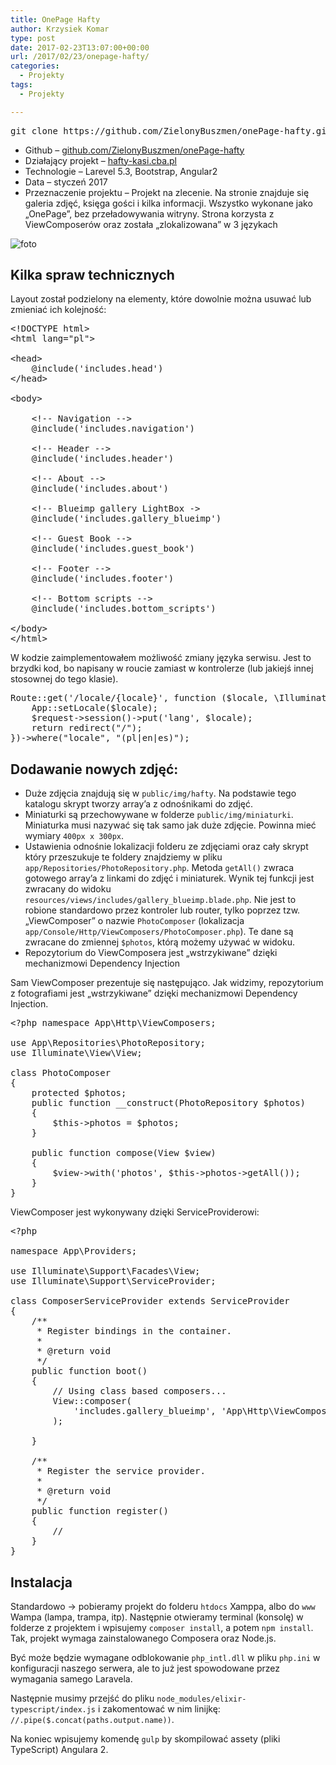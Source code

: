 ```yaml
---
title: OnePage Hafty
author: Krzysiek Komar
type: post
date: 2017-02-23T13:07:00+00:00
url: /2017/02/23/onepage-hafty/
categories:
  - Projekty
tags:
  - Projekty

---
```

<pre>git clone https://github.com/ZielonyBuszmen/onePage-hafty.git</pre>

  * <span class="project-info link-github">Github &#8211; </span>[github.com/ZielonyBuszmen/onePage-hafty](https://github.com/ZielonyBuszmen/onePage-hafty)
  * <span class="project-info">Działający projekt &#8211; </span>[hafty-kasi.cba.pl](http://hafty-kasi.cba.pl/)
  * <span class="project-info">Technologie &#8211; </span>Larevel 5.3, Bootstrap, Angular2
  * <span class="project-info">Data &#8211; </span> styczeń 2017
  * <span class="project-info">Przeznaczenie projektu &#8211; </span> Projekt na zlecenie. Na stronie znajduje się galeria zdjęć, księga gości i kilka informacji. Wszystko wykonane jako &#8222;OnePage&#8221;, bez przeładowywania witryny. Strona korzysta z ViewComposerów oraz została &#8222;zlokalizowana&#8221; w 3 językach

![foto](/img/posts/projekty/onepage_hafty/hafty-1.png)

## Kilka spraw technicznych

Layout został podzielony na elementy, które dowolnie można usuwać lub zmieniać ich kolejność:

<pre class="brush: php; title: resources/views/default.blade.php; notranslate" title="resources/views/default.blade.php">&lt;!DOCTYPE html&gt;
&lt;html lang="pl"&gt;

&lt;head&gt;
    @include('includes.head')
&lt;/head&gt;

&lt;body&gt;

    &lt;!-- Navigation --&gt;
    @include('includes.navigation')

    &lt;!-- Header --&gt;
    @include('includes.header')

    &lt;!-- About --&gt;
    @include('includes.about')

    &lt;!-- Blueimp gallery LightBox -&gt;
    @include('includes.gallery_blueimp')

    &lt;!-- Guest Book --&gt;
    @include('includes.guest_book')

    &lt;!-- Footer --&gt;
    @include('includes.footer')

    &lt;!-- Bottom scripts --&gt;
    @include('includes.bottom_scripts')

&lt;/body&gt;
&lt;/html&gt;
</pre>

W kodzie zaimplementowałem możliwość zmiany języka serwisu. Jest to brzydki kod, bo napisany w roucie zamiast w kontrolerze (lub jakiejś innej stosownej do tego klasie).

<pre class="brush: php; title: routes/web.php; notranslate" title="routes/web.php">Route::get('/locale/{locale}', function ($locale, \Illuminate\Http\Request $request) {
    App::setLocale($locale);
    $request-&gt;session()-&gt;put('lang', $locale);
    return redirect("/");
})-&gt;where("locale", "(pl|en|es)");
</pre>

## Dodawanie nowych zdjęć:

  * Duże zdjęcia znajdują się w `public/img/hafty`. Na podstawie tego katalogu skrypt tworzy array&#8217;a z odnośnikami do zdjęć.
  * Miniaturki są przechowywane w folderze `public/img/miniaturki`. Miniaturka musi nazywać się tak samo jak duże zdjęcie. Powinna mieć wymiary `400px x 300px`.
  * Ustawienia odnośnie lokalizacji folderu ze zdjęciami oraz cały skrypt który przeszukuje te foldery znajdziemy w pliku `app/Repositories/PhotoRepository.php`. Metoda `getAll()` zwraca gotowego array&#8217;a z linkami do zdjęć i miniaturek. Wynik tej funkcji jest zwracany do widoku `resources/views/includes/gallery_blueimp.blade.php`. Nie jest to robione standardowo przez kontroler lub router, tylko poprzez tzw. &#8222;ViewComposer&#8221; o nazwie `PhotoComposer` (lokalizacja `app/Console/Http/ViewComposers/PhotoComposer.php`). Te dane są zwracane do zmiennej `$photos`, którą możemy używać w widoku.
  * Repozytorium do ViewComposera jest &#8222;wstrzykiwane&#8221; dzięki mechanizmowi Dependency Injection

Sam ViewComposer prezentuje się następująco. Jak widzimy, repozytorium z fotografiami jest &#8222;wstrzykiwane&#8221; dzięki mechanizmowi Dependency Injection.

<pre class="brush: php; title: ; notranslate" title="">&lt;?php namespace App\Http\ViewComposers; 

use App\Repositories\PhotoRepository; 
use Illuminate\View\View; 

class PhotoComposer 
{ 
    protected $photos; 
    public function __construct(PhotoRepository $photos) 
    { 
        $this-&gt;photos = $photos;
    }

    public function compose(View $view)
    {
        $view-&gt;with('photos', $this-&gt;photos-&gt;getAll());
    }
}
</pre>

ViewComposer jest wykonywany dzięki ServiceProviderowi:

<pre class="brush: php; highlight: [18,19,20]; title: ; notranslate" title="">&lt;?php

namespace App\Providers;

use Illuminate\Support\Facades\View;
use Illuminate\Support\ServiceProvider;

class ComposerServiceProvider extends ServiceProvider
{
    /**
     * Register bindings in the container.
     *
     * @return void
     */
    public function boot()
    {
        // Using class based composers...
        View::composer(
            'includes.gallery_blueimp', 'App\Http\ViewComposers\PhotoComposer'
        );

    }

    /**
     * Register the service provider.
     *
     * @return void
     */
    public function register()
    {
        //
    }
}</pre>

## Instalacja

Standardowo -> pobieramy projekt do folderu `htdocs` Xamppa, albo do `www` Wampa (lampa, trampa, itp). Następnie otwieramy terminal (konsolę) w folderze z projektem i wpisujemy `composer install`, a potem `npm install`. Tak, projekt wymaga zainstalowanego Composera oraz Node.js.

Być może będzie wymagane odblokowanie `php_intl.dll` w pliku `php.ini` w konfiguracji naszego serwera, ale to już jest spowodowane przez wymagania samego Laravela.

Następnie musimy przejść do pliku `node_modules/elixir-typescript/index.js` i zakomentować w nim linijkę: `//.pipe($.concat(paths.output.name))`.

Na koniec wpisujemy komendę `gulp` by skompilować assety (pliki TypeScript) Angulara 2.

